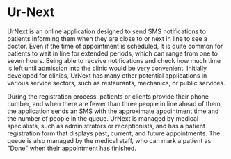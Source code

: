 # Ur-Next

UrNext is an online application designed to send SMS notifications to patients informing them when they are close to or next in line to see a doctor.
Even if the time of appointment is scheduled, it is quite common for patients to wait in line for extended periods, which can range from one to seven hours.
Being able to receive notifications and check how much time is left until admission into the clinic would be very convenient.
Initially developed for clinics, UrNext has many other potential applications in various service sectors, such as restaurants, mechanics, or public services.

During the registration process, patients or clients provide their phone number, and when there are fewer than three people in line ahead of them,
the application sends an SMS with the approximate appointment time and the number of people in the queue. UrNext is managed by medical specialists,
such as administrators or receptionists, and has a patient registration form that displays past, current, and future appointments.
The queue is also managed by the medical staff, who can mark a patient as "Done" when their appointment has finished.
